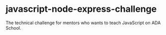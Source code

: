# javascript-node-express-challenge
The technical challenge for mentors who wants to teach JavaScript on ADA School.

